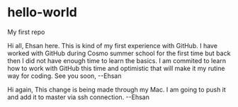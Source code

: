 # hello-world
My first repo

Hi all,
Ehsan here. This is kind of my first experience with GitHub. I have worked with GitHub during Cosmo summer school for the first time but back then I did not have enough time to learn the basics. I am commited to learn how to work with GitHub this time and optimistic that will make it my rutine way for coding.
See you soon,
--Ehsan

Hi again,
This change is being made through my Mac. I am going to push it and add it to master via ssh connection.
--Ehsan

